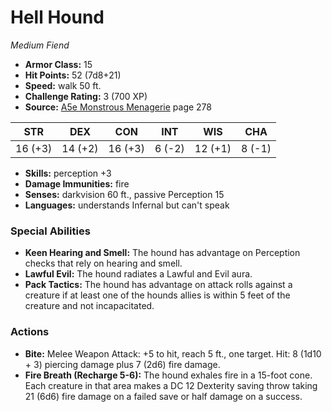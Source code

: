# Hell Hound

*Medium* *Fiend*

- **Armor Class:** 15
- **Hit Points:** 52 (7d8+21)
- **Speed:** walk 50 ft.
- **Challenge Rating:** 3 (700 XP)
- **Source:** [A5e Monstrous Menagerie](https://enpublishingrpg.com/products/level-up-monstrous-menagerie-a5e) page 278

| STR | DEX | CON | INT | WIS | CHA |
| --- | --- | --- | --- | --- | --- |
| 16 (+3) | 14 (+2) | 16 (+3) | 6 (-2) | 12 (+1) | 8 (-1) |

- **Skills:** perception +3
- **Damage Immunities:** fire
- **Senses:** darkvision 60 ft., passive Perception 15
- **Languages:** understands Infernal but can't speak

### Special Abilities

- **Keen Hearing and Smell:** The hound has advantage on Perception checks that rely on hearing and smell.
- **Lawful Evil:** The hound radiates a Lawful and Evil aura.
- **Pack Tactics:** The hound has advantage on attack rolls against a creature if at least one of the hounds allies is within 5 feet of the creature and not incapacitated.

### Actions

- **Bite:** Melee Weapon Attack: +5 to hit, reach 5 ft., one target. Hit: 8 (1d10 + 3) piercing damage plus 7 (2d6) fire damage.
- **Fire Breath (Recharge 5-6):** The hound exhales fire in a 15-foot cone. Each creature in that area makes a DC 12 Dexterity saving throw  taking 21 (6d6) fire damage on a failed save or half damage on a success.


